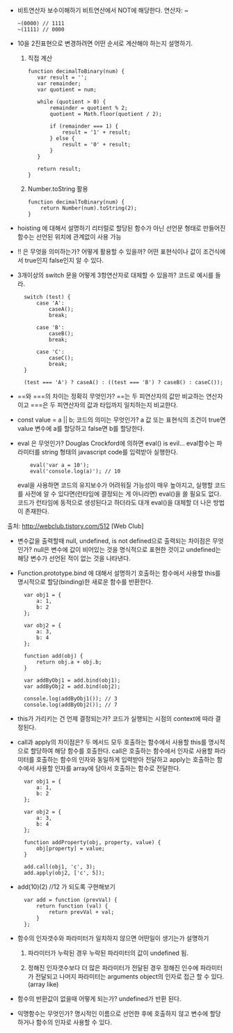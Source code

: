 - 비트연산자 보수이해하기
  비트연산에서 NOT에 해당한다.
  연산자: ~
  
      ~(0000) // 1111
      ~(1111) // 0000

- 10을 2진표현으로 변경하려면 어떤 순서로 계산해야 하는지 설명하기.
  1. 직접 계산

         function decimalToBinary(num) {
            var result = '';
            var remainder;
            var quotient = num;

            while (quotient > 0) {
                remainder = quotient % 2;
                quotient = Math.floor(quotient / 2);

                if (remainder === 1) {
                    result = '1' + result;
                } else {
                    result = '0' + result;
                }
            }

            return result;
         }

  2. Number.toString 활용

         function decimalToBinary(num) {
             return Number(num).toString(2);
         }

- hoisting 에 대해서 설명하기
  리터럴로 할당된 함수가 아닌 선언문 형태로 만들어진 함수는 선언된 위치에 관계없이 사용 가능

- !! 은 무엇을 의미하는가? 어떻게 활용할 수 있을까?
  어떤 표현식이나 값이 조건식에서 true인지 false인지 알 수 있다.

- 3개이상의 switch 문을 어떻게 3항연산자로 대체할 수 있을까? 코드로 예시를 들라.

        switch (test) {
            case 'A':
                caseA();
                break;

            case 'B':
                caseB();
                break;

            case 'C':
                caseC();
                break;
        }

        (test === 'A') ? caseA() : ((test === 'B') ? caseB() : caseC());


- ==와 ===의 차이는 정확히 무엇인가?
  ==는 두 피연산자의 값만 비교하는 연산자이고 ===은 두 피연산자의 값과 타입까지 일치하는지 비교한다.

- const value = a || b; 코드의 의미는 무엇인가?
  a 값 또는 표현식의 조건이 true면 value 변수에 a를 할당하고 false면 b를 할당한다.

- eval 은 무엇인가?
  Douglas Crockford에 의하면 eval() is evil...
  eval함수는 파라미터를 string 형태의 javascript code를 입력받아 실행한다.

          eval('var a = 10');
          eval('console.log(a)'); // 10

  eval을 사용하면 코드의 유지보수가 어려워질 가능성이 매우 높아지고, 실행할 코드를 사전에 알 수 있다면(런타임에 결정되는 게 아니라면) eval()을 쓸 필요도 없다. 코드가 런타임에 동적으로 생성된다고 하더라도 대개 eval()을 대체할 더 나은 방법이 존재한다.



출처: http://webclub.tistory.com/512 [Web Club]

- 변수값을 출력할때 null, undefined, is not defined으로 출력되는 차이점은 무엇인가?
  null은 변수에 값이 비어있는 것을 명식적으로 표현한 것이고 undefined는 해당 변수가 선언된 적이 없는 것을 나타낸다.

- Function.prototype.bind 에 대해서 설명하기
  호출하는 함수에서 사용할 this를 명시적으로 할당(binding)한 새로운 함수를 반환한다.

        var obj1 = {
            a: 1,
            b: 2
        };

        var obj2 = {
            a: 3,
            b: 4
        };

        function add(obj) {
            return obj.a + obj.b;
        }

        var addByObj1 = add.bind(obj1);
        var addByObj2 = add.bind(obj2);

        console.log(addByObj1()); // 3
        console.log(addByObj2()); // 7

- this가 가리키는 건 언제 결정되는가?
  코드가 실행되는 시점의 context에 따라 결정된다.

- call과 apply의 차이점은?
  두 메서드 모두 호출하는 함수에서 사용할 this를 명시적으로 할당하여 해당 함수를 호출한다.
  call은 호출하는 함수에서 인자로 사용할 파라미터를 호출하는 함수의 인자와 동일하게 입력받아 전달하고
  apply는 호출하는 함수에서 사용할 인자를 array에 담아서 호출하는 함수로 전달한다.

        var obj1 = {
            a: 1,
            b: 2
        };

        var obj2 = {
            a: 3,
            b: 4
        };

        function addProperty(obj, property, value) {
            obj[property] = value;
        }

        add.call(obj1, 'c', 3);
        add.apply(obj2, ['c', 5]);

- add(10)(2) //12 가 되도록 구현해보기

        var add = function (prevVal) {
            return function (val) {
                return prevVal + val;
            }
        };

- 함수의 인자갯수와 파라미터가 일치하지 않으면 어떤일이 생기는가 설명하기
  1. 파라미터가 누락된 경우
  누락된 파라미터의 값이 undefined 됨.

  2. 정해진 인자갯수보다 더 많은 파라미터가 전달된 경우
  정해진 인수에 파라미터가 전달되고 나머지 파라미터는 arguments object의 인자로 접근 할 수 있다. (array like)

- 함수의 반환값이 없을때 어떻게 되는가?
  undefined가 반환 된다.

- 익명함수는 무엇인가?
  명시적인 이름으로 선언한 후에 호출하지 않고 변수에 할당하거나 함수의 인자로 사용할 수 있다.

